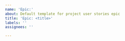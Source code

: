```yaml
---
name: 'Epic:'
about: Default template for project user stories epic
title: 'Epic: <title>'
labels: ''
assignees: ''

---
```



